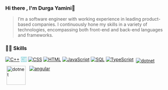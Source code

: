 ### Hi there , I'm Durga Yamini👋

> I’m a software engineer with working experience in leading product-based companies. I continuously hone my skills in a variety of technologies, encompassing both front-end and back-end languages and frameworks.

### 👨‍💻 Skills
<p>
  <a href="#"><img alt="C++" src="https://custom-icon-badges.herokuapp.com/badge/C++-9C033A.svg?logo=cpp2&logoColor=white"></a>
  <span style="color:white;background-color:powderblue">C#</span>
  <a href="#"><img alt="CSS" src="https://img.shields.io/badge/CSS-1572B6.svg?logo=css3&logoColor=white"></a>
  <a href="#"><img alt="HTML" src="https://img.shields.io/badge/HTML-E34F26.svg?logo=html5&logoColor=white"></a>
  <a href="#"><img alt="JavaScript" src="https://img.shields.io/badge/JavaScript-F7DF1E.svg?logo=javascript&logoColor=black"></a>
  <a href="#"><img alt="SQL" src="https://custom-icon-badges.herokuapp.com/badge/SQL-025E8C.svg?logo=database&logoColor=white"></a>
  <a href="#"><img alt="TypeScript" src="https://img.shields.io/badge/TypeScript-007ACC.svg?logo=typescript&logoColor=white"></a>
  <a href="https://dotnet.microsoft.com/"><img src="https://www.vectorlogo.zone/logos/dotnet/dotnet-ar21.svg" alt="dotnet" style="vertical-align:top; margin:4px;"></a>
  <a href="https://dotnet.microsoft.com/"><img src="https://upload.wikimedia.org/wikipedia/commons/e/ee/.NET_Core_Logo.svg" height="60px" alt="dotnet" style="vertical-align:top; margin:4px;"></a>
  <a href="https://angular.io"><img src="https://www.vectorlogo.zone/logos/angular/angular-ar21.svg" alt="angular" style="vertical-align:top; margin:4px;"></a>
</p>
<!--
**Yamini-Durga/Yamini-Durga** is a ✨ _special_ ✨ repository because its `README.md` (this file) appears on your GitHub profile.

Here are some ideas to get you started:

- 🔭 I’m currently working on ...
- 🌱 I’m currently learning ...
- 👯 I’m looking to collaborate on ...
- 🤔 I’m looking for help with ...
- 💬 Ask me about ...
- 📫 How to reach me: ...
- 😄 Pronouns: ...
- ⚡ Fun fact: ...
-->
